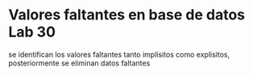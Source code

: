 # Valores faltantes en base de datos Lab 30
 se identifican los valores faltantes tanto implísitos como explisitos, posteriormente se eliminan datos faltantes
